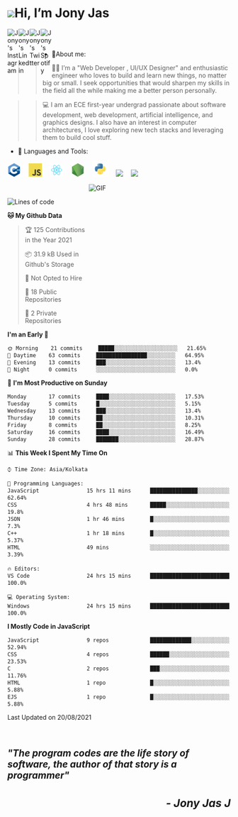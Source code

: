 <h1><img src="https://media.giphy.com/media/hvRJCLFzcasrR4ia7z/giphy.gif" width="35px">Hi, I’m Jony Jas</h1>
 
  <a href="https://www.instagram.com/jonyrockstar7/" target="_blank">
  <img align="left" alt="Jony's Instagram" width="25px" src="https://user-images.githubusercontent.com/74784363/122364887-d1a15080-cf77-11eb-8993-c617ac5e6660.png" />
</a>
<a href="https://www.linkedin.com/in/jony-jas/">
  <img align="left" alt="Jony's Linkedin" width="25px" src="https://raw.githubusercontent.com/peterthehan/peterthehan/master/assets/linkedin.svg" />
</a>
<a href="https://twitter.com/jonyjas7">
  <img align="left" alt="Jony's Twitter" width="25px" src="https://raw.githubusercontent.com/peterthehan/peterthehan/master/assets/twitter.svg" />
</a>
 <!---- <a href="https://discord.gg/">
  <img align="left" alt="Jony's Discord" width="22px" src="https://raw.githubusercontent.com/peterthehan/peterthehan/master/assets/discord.svg" />
</a>You can click the Preview link to take a look at your changes.
--->
<a href="https://open.spotify.com/user/31cl7trdf4lx6z452vxh3xcyyoga">
  <img align="left" alt="Jony's Spotify" width="25px" src="https://raw.githubusercontent.com/peterthehan/peterthehan/master/assets/spotify.svg" />
</a>
</br>
</br>

- 👀About me: 
>>👨‍💻 I’m a "Web Developer , UI/UX Designer" and enthusiastic engineer who loves to build and learn new things, no matter big or small. I seek opportunities that would sharpen my skills in the field all the while making me a better person personally. 

>>💻 I am an ECE first-year undergrad passionate about software development, web development, artificial intelligence, and graphics designs. I also have an interest in computer architectures, I love exploring new tech stacks and leveraging them to build cool stuff.
- 🔨 Languages and Tools:

<code><img height="30" src="https://raw.githubusercontent.com/github/explore/80688e429a7d4ef2fca1e82350fe8e3517d3494d/topics/cpp/cpp.png"></code>&emsp;
<code><img height="30" src="https://raw.githubusercontent.com/github/explore/80688e429a7d4ef2fca1e82350fe8e3517d3494d/topics/javascript/javascript.png"></code>&emsp;
<code><img height="30" src="https://raw.githubusercontent.com/github/explore/80688e429a7d4ef2fca1e82350fe8e3517d3494d/topics/react/react.png"></code>&emsp;
<code><img height="30" src="https://raw.githubusercontent.com/github/explore/80688e429a7d4ef2fca1e82350fe8e3517d3494d/topics/nodejs/nodejs.png"></code>&emsp;
<code><img height="35" src="https://raw.githubusercontent.com/github/explore/80688e429a7d4ef2fca1e82350fe8e3517d3494d/topics/python/python.png"></code>&emsp;
<code><img height="35" src="https://user-images.githubusercontent.com/74784363/122376096-77a58880-cf81-11eb-908b-d0f76b4bee8f.png"></code>&emsp;
<code><img height="30" src="https://user-images.githubusercontent.com/74784363/122706040-a028cd80-d274-11eb-8719-c124e960df70.png"></code>&emsp;

<img align="right" alt="GIF" src="https://user-images.githubusercontent.com/74784363/122709490-01a06a80-d27c-11eb-855c-025bdf07008a.jpg" width="320" height="320" />
<br>

<!--START_SECTION:waka-->
![Lines of code](https://img.shields.io/badge/From%20Hello%20World%20I%27ve%20Written-39693%20lines%20of%20code-blue)

**🐱 My Github Data** 

> 🏆 125 Contributions in the Year 2021
 > 
> 📦 31.9 kB Used in Github's Storage 
 > 
> 🚫 Not Opted to Hire
 > 
> 📜 18 Public Repositories 
 > 
> 🔑 2 Private Repositories  
 > 
**I'm an Early 🐤** 

```text
🌞 Morning    21 commits     █████░░░░░░░░░░░░░░░░░░░░   21.65% 
🌆 Daytime    63 commits     ████████████████░░░░░░░░░   64.95% 
🌃 Evening    13 commits     ███░░░░░░░░░░░░░░░░░░░░░░   13.4% 
🌙 Night      0 commits      ░░░░░░░░░░░░░░░░░░░░░░░░░   0.0%

```
📅 **I'm Most Productive on Sunday** 

```text
Monday       17 commits     ████░░░░░░░░░░░░░░░░░░░░░   17.53% 
Tuesday      5 commits      █░░░░░░░░░░░░░░░░░░░░░░░░   5.15% 
Wednesday    13 commits     ███░░░░░░░░░░░░░░░░░░░░░░   13.4% 
Thursday     10 commits     ██░░░░░░░░░░░░░░░░░░░░░░░   10.31% 
Friday       8 commits      ██░░░░░░░░░░░░░░░░░░░░░░░   8.25% 
Saturday     16 commits     ████░░░░░░░░░░░░░░░░░░░░░   16.49% 
Sunday       28 commits     ███████░░░░░░░░░░░░░░░░░░   28.87%

```


📊 **This Week I Spent My Time On** 

```text
⌚︎ Time Zone: Asia/Kolkata

💬 Programming Languages: 
JavaScript               15 hrs 11 mins      ███████████████░░░░░░░░░░   62.64% 
CSS                      4 hrs 48 mins       █████░░░░░░░░░░░░░░░░░░░░   19.8% 
JSON                     1 hr 46 mins        █░░░░░░░░░░░░░░░░░░░░░░░░   7.3% 
C++                      1 hr 18 mins        █░░░░░░░░░░░░░░░░░░░░░░░░   5.37% 
HTML                     49 mins             ░░░░░░░░░░░░░░░░░░░░░░░░░   3.39%

🔥 Editors: 
VS Code                  24 hrs 15 mins      █████████████████████████   100.0%

💻 Operating System: 
Windows                  24 hrs 15 mins      █████████████████████████   100.0%

```

**I Mostly Code in JavaScript** 

```text
JavaScript               9 repos             █████████████░░░░░░░░░░░░   52.94% 
CSS                      4 repos             ██████░░░░░░░░░░░░░░░░░░░   23.53% 
C                        2 repos             ███░░░░░░░░░░░░░░░░░░░░░░   11.76% 
HTML                     1 repo              █░░░░░░░░░░░░░░░░░░░░░░░░   5.88% 
EJS                      1 repo              █░░░░░░░░░░░░░░░░░░░░░░░░   5.88%

```



 Last Updated on 20/08/2021
<!--END_SECTION:waka-->

<!----
- 📈 My GitHub Stats:

<p align="center"> <img src="https://github-readme-stats.vercel.app/api?username=Jony-Jas&show_icons=true&theme=gotham" alt="Jony-Jas" />
--->
<br>
<h2><em>"The program codes are the life story of software, the author of that story is a programmer"<h3 align="right">- Jony Jas J</h3></em></h2> 
